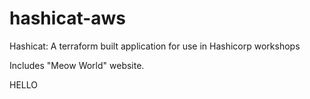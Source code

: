 # hashicat-aws
Hashicat: A terraform built application for use in Hashicorp workshops

Includes "Meow World" website.

HELLO